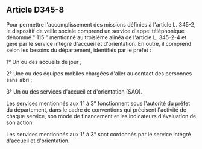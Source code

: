 ## Article D345-8

Pour permettre l'accomplissement des missions définies à l'article L. 345-2, le dispositif de veille sociale
comprend un service d'appel téléphonique dénommé " 115 " mentionné au troisième alinéa de l'article L.
345-2-4 et géré par le service intégré d'accueil et d'orientation. En outre, il comprend selon les besoins du
département, identifiés par le préfet :


1° Un ou des accueils de jour ;

2° Une ou des équipes mobiles chargées d'aller au contact des personnes sans abri ;

3° Un ou des services d'accueil et d'orientation (SAO).

Les services mentionnés aux 1° à 3° fonctionnent sous l'autorité du préfet du département, dans le cadre
de conventions qui précisent l'activité de chaque service, son mode de financement et les indicateurs
d'évaluation de son action.

Les services mentionnés aux 1° à 3° sont cordonnés par le service intégré d'accueil et d'orientation.

